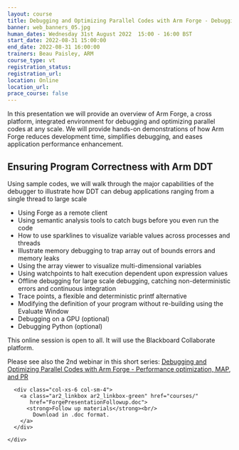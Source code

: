 ```yaml
---
layout: course
title: Debugging and Optimizing Parallel Codes with Arm Forge - Debugging and DDT
banner: web_banners_05.jpg
human_dates: Wednesday 31st August 2022  15:00 - 16:00 BST
start_date: 2022-08-31 15:00:00
end_date: 2022-08-31 16:00:00
trainers: Beau Paisley, ARM
course_type: vt
registration_status:
registration_url:
location: Online
location_url:
prace_course: false
---
```


In this presentation we will provide an overview of Arm Forge, a cross platform, integrated environment for debugging and optimizing parallel codes at any scale.   We will provide hands-on demonstrations of how Arm Forge reduces development time, simplifies debugging, and eases application performance enhancement.  

## Ensuring Program Correctness with Arm DDT

Using sample codes, we will walk through the major capabilities of the debugger to illustrate how DDT can debug applications ranging from a single thread to large scale 


-	Using Forge as a remote client
-	Using semantic analysis tools to catch bugs before you even run the code
-	How to use sparklines to visualize variable values across processes and threads
-	Illustrate memory debugging to trap array out of bounds errors and memory leaks
-	Using the array viewer to visualize multi-dimensional variables
-	Using watchpoints to halt execution dependent upon expression values
-	Offline debugging for large scale debugging, catching non-deterministic errors and continuous integration
-	Trace points, a flexible and deterministic printf alternative
-	Modifying the definition of your program without re-building using the Evaluate Window
-	Debugging on a GPU (optional)
-	Debugging Python (optional)



This online session is open to all. It will use the Blackboard Collaborate platform.


Please see also the 2nd webinar in this short series:
[Debugging and Optimizing Parallel Codes with Arm Forge - Performance optimization, MAP, and PR ](../220907-arm-forge-performance-map-pr-vt/)


<section id="service">
<!--
  <div class="row ">	

      <div class="col-xs-6 col-sm-4">
        <a class="ar2_linkbox ar2_linkbox-teal" 
          href="https://eu.bbcollab.com/guest/e81521aca75e430cb136f6355531afa2">
          <strong>Join Session</strong><br/>
          Join this online session in your browser
        </a>
      </div>

      <div class="col-xs-6 col-sm-4">
        <a class="ar2_linkbox ar2_linkbox-green" href="courses/"
           href="myevents.ics">
          <strong>Add to Calendar</strong><br/>
          Download ICS file to add this event to your calendar complete with join link
        </a>
      </div>

											
    </div>

-->



<h2><a name="video">Video</a></h2>

Video will be available soon.

<!--
<div>

<iframe title="Video"  width="560" height="315" src="https://www.youtube.com/embed/XXXXXXXXXXX" frameborder="0" allow="accelerometer; autoplay; encrypted-media; gyroscope; picture-in-picture" allowfullscreen></iframe>

</div>

-->



<section id="service">
  <div class="container">
    <div class="row ">	




<!--

      <div class="col-xs-6 col-sm-4">
        <a class="ar2_linkbox ar2_linkbox-green" href="courses/"
           href="ARCHER2_Training_VT.pdf">
          <strong>Slides</strong><br/>
          Download pdf of the presentation.
        </a>
      </div>

-->

      <div class="col-xs-6 col-sm-4">
        <a class="ar2_linkbox ar2_linkbox-green" href="courses/"
           href="ForgePresentationFollowup.doc">
          <strong>Follow up materials</strong><br/>
            Download in .doc format.
        </a>
      </div>
										
    </div>
  </div>
</section>

